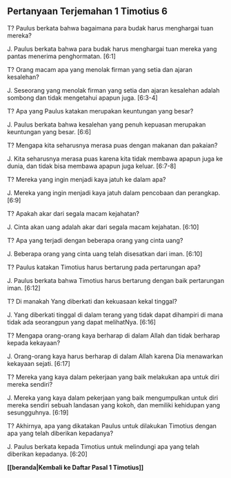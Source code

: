 ## Pertanyaan Terjemahan 1 Timotius 6 ##

T? Paulus berkata bahwa bagaimana para budak harus menghargai tuan mereka?

J. Paulus berkata bahwa para budak harus menghargai tuan mereka yang pantas menerima penghormatan. [6:1]

T? Orang macam apa yang menolak firman yang setia dan ajaran kesalehan?

J. Seseorang yang menolak firman yang setia dan ajaran kesalehan adalah sombong dan tidak mengetahui apapun juga. [6:3-4]

T? Apa yang Paulus katakan merupakan keuntungan yang besar?

J. Paulus berkata bahwa kesalehan yang penuh kepuasan merupakan keuntungan yang besar. [6:6]

T? Mengapa kita seharusnya merasa puas dengan makanan dan pakaian?

J. Kita seharusnya merasa puas karena kita tidak membawa apapun juga ke dunia, dan tidak bisa membawa apapun juga keluar. [6:7-8]

T? Mereka yang ingin menjadi kaya jatuh ke dalam apa?

J. Mereka yang ingin menjadi kaya jatuh dalam pencobaan dan perangkap. [6:9]

T? Apakah akar dari segala macam kejahatan?

J. Cinta akan uang adalah akar dari segala macam kejahatan. [6:10]

T? Apa yang terjadi dengan beberapa orang yang cinta uang?

J. Beberapa orang yang cinta uang telah disesatkan dari iman. [6:10]

T? Paulus katakan Timotius harus bertarung pada pertarungan apa?

J. Paulus berkata bahwa Timotius harus bertarung dengan baik pertarungan iman. [6:12]

T? Di manakah Yang diberkati dan kekuasaan kekal tinggal?

J. Yang diberkati tinggal di dalam terang yang tidak dapat dihampiri di mana tidak ada seorangpun yang dapat melihatNya. [6:16]

T? Mengapa orang-orang kaya berharap di dalam Allah dan tidak berharap kepada kekayaan?

J. Orang-orang kaya harus berharap di dalam Allah karena Dia menawarkan kekayaan sejati. [6:17]

T? Mereka yang kaya dalam pekerjaan yang baik melakukan apa untuk diri mereka sendiri?

J. Mereka yang kaya dalam pekerjaan yang baik mengumpulkan untuk diri mereka sendiri sebuah landasan yang kokoh, dan memiliki kehidupan yang sesungguhnya. [6:19]

T? Akhirnya, apa yang dikatakan Paulus untuk dilakukan Timotius dengan apa yang telah diberikan kepadanya?

J. Paulus berkata kepada Timotius untuk melindungi apa yang telah diberikan kepadanya. [6:20]

__[[beranda|Kembali ke Daftar Pasal 1 Timotius]]__

